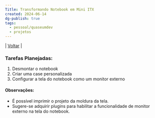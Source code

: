 ```yaml
---
Title: Transformando Notebook em Mini ITX
created: 2024-06-14
dg-publish: true
tags:
  - pessoal/quaseumdev
  - projetos
---
```

| [Voltar](index) |
### Tarefas Planejadas:
1. Desmontar o notebook
2. Criar uma case personalizada
3. Configurar a tela do notebook como um monitor externo
#### Observações:
* É possível imprimir o projeto da moldura da tela.
* Sugere-se adquirir plugins para habilitar a funcionalidade de monitor externo na tela do notebook.